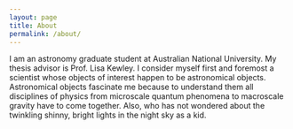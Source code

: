 ```yaml
---
layout: page
title: About
permalink: /about/
---
```


I am an astronomy graduate student at Australian National University. My
thesis advisor is Prof. Lisa Kewley. I consider myself first and foremost a
scientist whose objects of interest happen to be astronomical objects.
Astronomical objects fascinate me because to understand them all disciplines
of physics from microscale quantum phenomena to macroscale gravity have to
come together. Also, who has not wondered about the twinkling shinny, bright
lights in the night sky as a kid.


[UNSW]: https://github.com/jekyll
